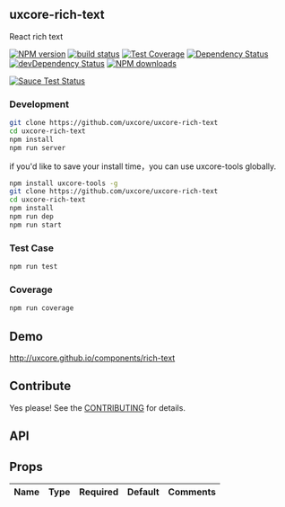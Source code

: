 ## uxcore-rich-text

React rich text

[![NPM version][npm-image]][npm-url]
[![build status][travis-image]][travis-url]
[![Test Coverage][coveralls-image]][coveralls-url]
[![Dependency Status][dep-image]][dep-url]
[![devDependency Status][devdep-image]][devdep-url] 
[![NPM downloads][downloads-image]][npm-url]

[![Sauce Test Status][sauce-image]][sauce-url]

[npm-image]: http://img.shields.io/npm/v/uxcore-rich-text.svg?style=flat-square
[npm-url]: http://npmjs.org/package/uxcore-rich-text
[travis-image]: https://img.shields.io/travis/uxcore/uxcore-rich-text.svg?style=flat-square
[travis-url]: https://travis-ci.org/uxcore/uxcore-rich-text
[coveralls-image]: https://img.shields.io/coveralls/uxcore/uxcore-rich-text.svg?style=flat-square
[coveralls-url]: https://coveralls.io/r/uxcore/uxcore-rich-text?branch=master
[dep-image]: http://img.shields.io/david/uxcore/uxcore-rich-text.svg?style=flat-square
[dep-url]: https://david-dm.org/uxcore/uxcore-rich-text
[devdep-image]: http://img.shields.io/david/dev/uxcore/uxcore-rich-text.svg?style=flat-square
[devdep-url]: https://david-dm.org/uxcore/uxcore-rich-text#info=devDependencies
[downloads-image]: https://img.shields.io/npm/dm/uxcore-rich-text.svg
[sauce-image]: https://saucelabs.com/browser-matrix/uxcore-rich-text.svg
[sauce-url]: https://saucelabs.com/u/uxcore-rich-text


### Development

```sh
git clone https://github.com/uxcore/uxcore-rich-text
cd uxcore-rich-text
npm install
npm run server
```

if you'd like to save your install time，you can use uxcore-tools globally.

```sh
npm install uxcore-tools -g
git clone https://github.com/uxcore/uxcore-rich-text
cd uxcore-rich-text
npm install
npm run dep
npm run start
```

### Test Case

```sh
npm run test
```

### Coverage

```sh
npm run coverage
```

## Demo

http://uxcore.github.io/components/rich-text

## Contribute

Yes please! See the [CONTRIBUTING](https://github.com/uxcore/uxcore/blob/master/CONTRIBUTING.md) for details.

## API

## Props

| Name | Type | Required | Default | Comments |
|---|---|---|---|---|

